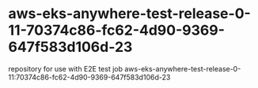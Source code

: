 # aws-eks-anywhere-test-release-0-11-70374c86-fc62-4d90-9369-647f583d106d-23
repository for use with E2E test job aws-eks-anywhere-test-release-0-11:70374c86-fc62-4d90-9369-647f583d106d-23

